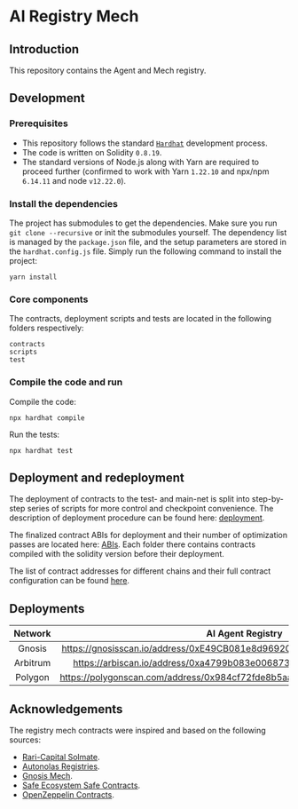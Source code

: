 # AI Registry Mech

## Introduction

This repository contains the Agent and Mech registry.


## Development

### Prerequisites
- This repository follows the standard [`Hardhat`](https://hardhat.org/tutorial/) development process.
- The code is written on Solidity `0.8.19`.
- The standard versions of Node.js along with Yarn are required to proceed further (confirmed to work with Yarn `1.22.10` and npx/npm `6.14.11` and node `v12.22.0`).

### Install the dependencies
The project has submodules to get the dependencies. Make sure you run `git clone --recursive` or init the submodules yourself.
The dependency list is managed by the `package.json` file, and the setup parameters are stored in the `hardhat.config.js` file.
Simply run the following command to install the project:
```
yarn install
```

### Core components
The contracts, deployment scripts and tests are located in the following folders respectively:
```
contracts
scripts
test
```

### Compile the code and run
Compile the code:
```
npx hardhat compile
```
Run the tests:
```
npx hardhat test
```

## Deployment and redeployment
The deployment of contracts to the test- and main-net is split into step-by-step series of scripts for more control and checkpoint convenience.
The description of deployment procedure can be found here: [deployment](https://github.com/valory-xyz/ai-registry-mech/blob/main/scripts/deployment).

The finalized contract ABIs for deployment and their number of optimization passes are located here: [ABIs](https://github.com/valory-xyz/ai-registry-mech/blob/main/abis).
Each folder there contains contracts compiled with the solidity version before their deployment.

The list of contract addresses for different chains and their full contract configuration can be found [here](https://github.com/valory-xyz/ai-registry-mech/blob/main/docs/configuration.json).


## Deployments

| Network | AI Agent Registry    | AgentFactory    | AgentFactorySubscription   |
| :---:   | :---: | :---: | :---: |
| Gnosis | https://gnosisscan.io/address/0xE49CB081e8d96920C38aA7AB90cb0294ab4Bc8EA   | https://gnosisscan.io/address/0x4be7A91e67be963806FeFA9C1FD6C53DfC358d94   | https://gnosisscan.io/address/0x910Ca843Cad6C050Faf3f84387879b2928D40370   |
| Arbitrum | https://arbiscan.io/address/0xa4799b083e0068732456ef45ff9fe5c683658327   | https://arbiscan.io/address/0x4a46537dd58e524d4df68275946b022ea6623f71   | https://arbiscan.io/address/0xd8bcc126ff31d2582018715d5291a508530587b0   |
| Polygon | https://polygonscan.com/address/0x984cf72fde8b5aa910e9e508ac5e007ae5bdcc9c   | https://polygonscan.com/address/0xd421f433e36465b3e558b1121f584ac09fc33df8   | https://polygonscan.com/address/0x6e7f594f680f7abad18b7a63de50f0fee47dfd06   |

## Acknowledgements
The registry mech contracts were inspired and based on the following sources:
- [Rari-Capital Solmate](https://github.com/Rari-Capital/solmate).
- [Autonolas Registries](https://github.com/valory-xyz/autonolas-registries).
- [Gnosis Mech](https://github.com/gnosis/mech).
- [Safe Ecosystem Safe Contracts](https://github.com/safe-global/safe-contracts).
- [OpenZeppelin Contracts](https://github.com/OpenZeppelin/openzeppelin-contracts).

